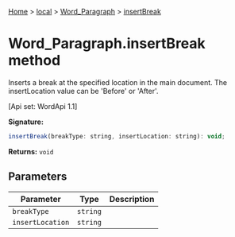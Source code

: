 [Home](./index) &gt; [local](local.md) &gt; [Word\_Paragraph](local.word_paragraph.md) &gt; [insertBreak](local.word_paragraph.insertbreak.md)

# Word\_Paragraph.insertBreak method

Inserts a break at the specified location in the main document. The insertLocation value can be 'Before' or 'After'. 

 \[Api set: WordApi 1.1\]

**Signature:**
```javascript
insertBreak(breakType: string, insertLocation: string): void;
```
**Returns:** `void`

## Parameters

|  Parameter | Type | Description |
|  --- | --- | --- |
|  `breakType` | `string` |  |
|  `insertLocation` | `string` |  |

